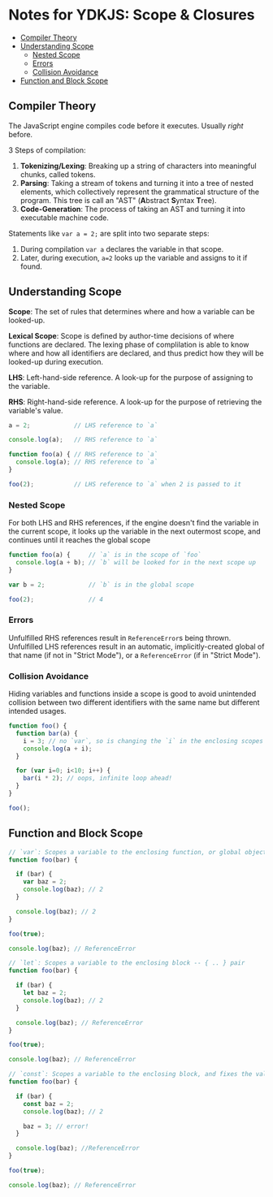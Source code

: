 # Notes for YDKJS: Scope & Closures


<!-- toc orderedList:0 depthFrom:2 depthTo:6 -->

* [Compiler Theory](#compiler-theory)
* [Understanding Scope](#understanding-scope)
  * [Nested Scope](#nested-scope)
  * [Errors](#errors)
  * [Collision Avoidance](#collision-avoidance)
* [Function and Block Scope](#function-and-block-scope)

<!-- tocstop -->

## Compiler Theory

The JavaScript engine compiles code before it executes. Usually *right* before.

3 Steps of compilation:

1. **Tokenizing/Lexing**: Breaking up a string of characters into meaningful chunks, called tokens.
2. **Parsing**: Taking a stream of tokens and turning it into a tree of nested elements, which collectively represent the grammatical structure of the program. This tree is call an "AST" (**A**bstract **S**yntax **T**ree).
3. **Code-Generation**: The process of taking an AST and turning it into executable machine code.

Statements like `var a = 2;` are split into two separate steps:
1. During compilation `var a` declares the variable in that scope.
2. Later, during execution, `a=2` looks up the variable and assigns to it if found.

## Understanding Scope

**Scope**: The set of rules that determines where and  how a variable can be looked-up.

**Lexical Scope**: Scope is defined by author-time decisions of where functions are declared. The lexing phase of complilation is able to know where and how all identifiers are declared, and thus predict how they will be looked-up during execution.

**LHS**: Left-hand-side reference. A look-up for the purpose of assigning to the variable.

**RHS**: Right-hand-side reference. A look-up for the purpose of retrieving the variable's value.

```js
a = 2;            // LHS reference to `a`

console.log(a);   // RHS reference to `a`

function foo(a) { // RHS reference to `a`
  console.log(a); // RHS reference to `a`
}

foo(2);           // LHS reference to `a` when 2 is passed to it
```

### Nested Scope

For both LHS and RHS references, if the engine doesn't find the variable in the current scope, it looks up the variable in the next outermost scope, and continues until it reaches the global scope

```js
function foo(a) {     // `a` is in the scope of `foo`
  console.log(a + b); // `b` will be looked for in the next scope up
}

var b = 2;            // `b` is in the global scope

foo(2);               // 4
```

### Errors

Unfulfilled RHS references result in `ReferenceError`s being thrown. Unfulfilled LHS references result in an automatic, implicitly-created global of that name (if not in "Strict Mode"), or a `ReferenceError` (if in "Strict Mode").

### Collision Avoidance

 Hiding variables and functions inside a scope is good to avoid unintended collision between two different identifiers with the same name but different intended usages.

```js
function foo() {
  function bar(a) {
    i = 3; // no `var`, so is changing the `i` in the enclosing scopes for-loop
    console.log(a + i);
  }

  for (var i=0; i<10; i++) {
    bar(i * 2); // oops, infinite loop ahead!
  }
}

foo();
```

## Function and Block Scope

```js
// `var`: Scopes a variable to the enclosing function, or global object.
function foo(bar) {

  if (bar) {
    var baz = 2;
    console.log(baz); // 2
  }

  console.log(baz); // 2  
}

foo(true);

console.log(baz); // ReferenceError
```

```js
// `let`: Scopes a variable to the enclosing block -- { .. } pair
function foo(bar) {

  if (bar) {
    let baz = 2;
    console.log(baz); // 2
  }

  console.log(baz); // ReferenceError
}

foo(true);

console.log(baz); // ReferenceError
```

```js
// `const`: Scopes a variable to the enclosing block, and fixes the value
function foo(bar) {

  if (bar) {
    const baz = 2;
    console.log(baz); // 2

    baz = 3; // error!
  }

  console.log(baz); //ReferenceError
}

foo(true);

console.log(baz); // ReferenceError
```

